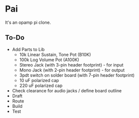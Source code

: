 # Pai

It's an opamp pi clone.

## To-Do
* Add Parts to Lib
  * 10k Linear Sustain, Tone Pot (B10K)
  * 100k Log Volume Pot (A100K)
  * Stereo Jack (with 3-pin header footprint) - for input
  * Mono Jack (with 2-pin header footprint) - for output
  * 3pdt switch on solder board (with 7-pin header footprint)
  * 10 uF polarized cap
  * 220 uF polarized cap
* Check clearance for audio jacks / define board outline
* Draft
* Route
* Build
* Test
